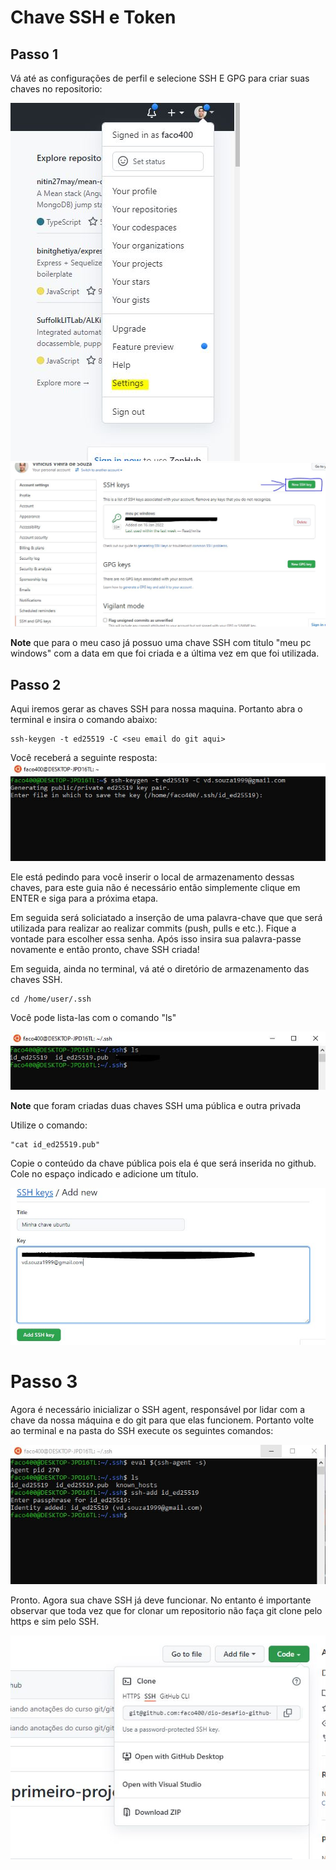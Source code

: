 # Chave SSH e Token

## Passo 1
Vá até as configurações de perfil e selecione SSH E GPG para criar suas chaves no repositorio:

![](./assets/SelecionaSettings.JPG)  ![](./assets/criando_chave_ssh.JPG)

**Note** que para o meu caso já possuo uma chave SSH com titulo "meu pc windows" com a data em que foi criada e a última vez em que foi utilizada.

## Passo 2
Aqui iremos gerar as chaves SSH para nossa maquina. Portanto abra o terminal e insira o comando abaixo:

```terminal
ssh-keygen -t ed25519 -C <seu email do git aqui>
```

Você receberá a seguinte resposta:
![](./assets/criandoSSHkeys1.JPG)

Ele está pedindo para você inserir o local de armazenamento dessas chaves, para este guia não é necessário então simplemente clique em ENTER e siga para a próxima etapa.

Em seguida será soliciatado a inserção de uma palavra-chave que que será utilizada para realizar ao realizar commits (push, pulls e etc.). Fique a vontade para escolher essa senha. Após isso insira sua palavra-passe novamente e então pronto, chave SSH criada!

Em seguida, ainda no terminal, vá até o diretório de armazenamento das chaves SSH.

```terminal
cd /home/user/.ssh
```

Você pode lista-las com o comando "ls"

![](./assets/listaChaves.JPG)

**Note** que foram criadas duas chaves SSH uma pública e outra privada

Utilize o comando: 
```terminal 
"cat id_ed25519.pub"
``` 
Copie o conteúdo da chave pública pois ela é que será inserida no github. Cole no espaço indicado e adicione um título.

![](./assets/addChaveGit.JPG)

# Passo 3
Agora é necessário inicializar o SSH agent, responsável por lidar com a chave da nossa máquina e do git para que elas funcionem. Portanto volte ao terminal e na pasta do SSH execute os seguintes comandos:

![](./assets/criandoSSHagent.JPG)

Pronto. Agora sua chave SSH já deve funcionar. No entanto é importante observar que toda vez que for clonar um repositorio não faça git clone pelo https e sim pelo SSH.

![](./assets/cloneRepoSSH.JPG)